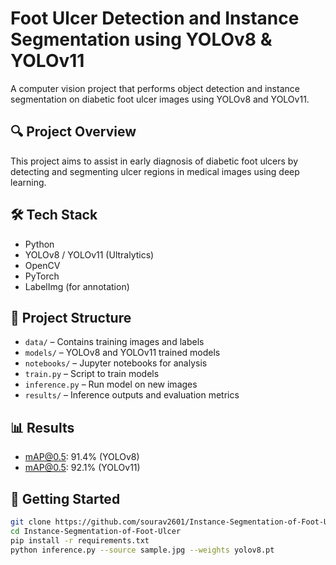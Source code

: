# Foot Ulcer Detection and Instance Segmentation using YOLOv8 & YOLOv11

A computer vision project that performs object detection and instance segmentation on diabetic foot ulcer images using YOLOv8 and YOLOv11.

## 🔍 Project Overview
This project aims to assist in early diagnosis of diabetic foot ulcers by detecting and segmenting ulcer regions in medical images using deep learning.

## 🛠️ Tech Stack
- Python
- YOLOv8 / YOLOv11 (Ultralytics)
- OpenCV
- PyTorch
- LabelImg (for annotation)

## 📁 Project Structure
- `data/` – Contains training images and labels
- `models/` – YOLOv8 and YOLOv11 trained models
- `notebooks/` – Jupyter notebooks for analysis
- `train.py` – Script to train models
- `inference.py` – Run model on new images
- `results/` – Inference outputs and evaluation metrics

## 📊 Results
- mAP@0.5: 91.4% (YOLOv8)
- mAP@0.5: 92.1% (YOLOv11)


## 🚀 Getting Started
```bash
git clone https://github.com/sourav2601/Instance-Segmentation-of-Foot-Ulcer.git
cd Instance-Segmentation-of-Foot-Ulcer
pip install -r requirements.txt
python inference.py --source sample.jpg --weights yolov8.pt

